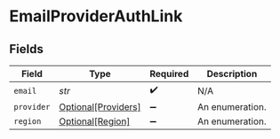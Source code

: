 # EmailProviderAuthLink


## Fields

| Field                                                   | Type                                                    | Required                                                | Description                                             |
| ------------------------------------------------------- | ------------------------------------------------------- | ------------------------------------------------------- | ------------------------------------------------------- |
| `email`                                                 | *str*                                                   | :heavy_check_mark:                                      | N/A                                                     |
| `provider`                                              | [Optional[Providers]](../../models/shared/providers.md) | :heavy_minus_sign:                                      | An enumeration.                                         |
| `region`                                                | [Optional[Region]](../../models/shared/region.md)       | :heavy_minus_sign:                                      | An enumeration.                                         |